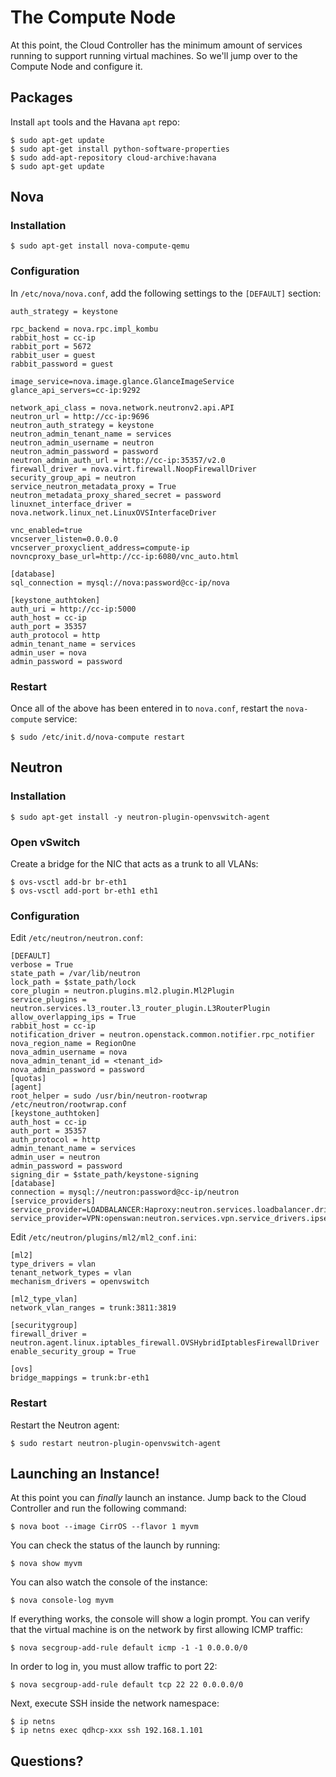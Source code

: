 # The Compute Node

At this point, the Cloud Controller has the minimum amount of services running to support running virtual machines. So we'll jump over to the Compute Node and configure it.

## Packages

Install `apt` tools and the Havana `apt` repo:

    $ sudo apt-get update
    $ sudo apt-get install python-software-properties
    $ sudo add-apt-repository cloud-archive:havana
    $ sudo apt-get update

## Nova

### Installation

    $ sudo apt-get install nova-compute-qemu

### Configuration

In `/etc/nova/nova.conf`, add the following settings to the `[DEFAULT]` section:

    auth_strategy = keystone

    rpc_backend = nova.rpc.impl_kombu
    rabbit_host = cc-ip
    rabbit_port = 5672
    rabbit_user = guest
    rabbit_password = guest

    image_service=nova.image.glance.GlanceImageService
    glance_api_servers=cc-ip:9292

    network_api_class = nova.network.neutronv2.api.API
    neutron_url = http://cc-ip:9696
    neutron_auth_strategy = keystone
    neutron_admin_tenant_name = services
    neutron_admin_username = neutron
    neutron_admin_password = password
    neutron_admin_auth_url = http://cc-ip:35357/v2.0
    firewall_driver = nova.virt.firewall.NoopFirewallDriver
    security_group_api = neutron
    service_neutron_metadata_proxy = True
    neutron_metadata_proxy_shared_secret = password
    linuxnet_interface_driver = nova.network.linux_net.LinuxOVSInterfaceDriver

    vnc_enabled=true
    vncserver_listen=0.0.0.0
    vncserver_proxyclient_address=compute-ip
    novncproxy_base_url=http://cc-ip:6080/vnc_auto.html

    [database]
    sql_connection = mysql://nova:password@cc-ip/nova

    [keystone_authtoken]
    auth_uri = http://cc-ip:5000
    auth_host = cc-ip
    auth_port = 35357
    auth_protocol = http
    admin_tenant_name = services
    admin_user = nova
    admin_password = password

### Restart

Once all of the above has been entered in to `nova.conf`, restart the `nova-compute` service:

    $ sudo /etc/init.d/nova-compute restart

## Neutron

### Installation

    $ sudo apt-get install -y neutron-plugin-openvswitch-agent

### Open vSwitch

Create a bridge for the NIC that acts as a trunk to all VLANs:

    $ ovs-vsctl add-br br-eth1
    $ ovs-vsctl add-port br-eth1 eth1


### Configuration

Edit `/etc/neutron/neutron.conf`:

    [DEFAULT]
    verbose = True
    state_path = /var/lib/neutron
    lock_path = $state_path/lock
    core_plugin = neutron.plugins.ml2.plugin.Ml2Plugin
    service_plugins = neutron.services.l3_router.l3_router_plugin.L3RouterPlugin
    allow_overlapping_ips = True
    rabbit_host = cc-ip
    notification_driver = neutron.openstack.common.notifier.rpc_notifier
    nova_region_name = RegionOne
    nova_admin_username = nova
    nova_admin_tenant_id = <tenant_id>
    nova_admin_password = password
    [quotas]
    [agent]
    root_helper = sudo /usr/bin/neutron-rootwrap /etc/neutron/rootwrap.conf
    [keystone_authtoken]
    auth_host = cc-ip
    auth_port = 35357
    auth_protocol = http
    admin_tenant_name = services
    admin_user = neutron
    admin_password = password
    signing_dir = $state_path/keystone-signing
    [database]
    connection = mysql://neutron:password@cc-ip/neutron
    [service_providers]
    service_provider=LOADBALANCER:Haproxy:neutron.services.loadbalancer.drivers.haproxy.plugin_driver.HaproxyOnHostPluginDriver:default
    service_provider=VPN:openswan:neutron.services.vpn.service_drivers.ipsec.IPsecVPNDriver:default

Edit `/etc/neutron/plugins/ml2/ml2_conf.ini`:

    [ml2]
    type_drivers = vlan
    tenant_network_types = vlan
    mechanism_drivers = openvswitch

    [ml2_type_vlan]
    network_vlan_ranges = trunk:3811:3819

    [securitygroup]
    firewall_driver = neutron.agent.linux.iptables_firewall.OVSHybridIptablesFirewallDriver
    enable_security_group = True

    [ovs]
    bridge_mappings = trunk:br-eth1

### Restart

Restart the Neutron agent:

    $ sudo restart neutron-plugin-openvswitch-agent

## Launching an Instance!

At this point you can *finally* launch an instance. Jump back to the Cloud Controller and run the following command:

    $ nova boot --image CirrOS --flavor 1 myvm

You can check the status of the launch by running:

    $ nova show myvm

You can also watch the console of the instance:

    $ nova console-log myvm

If everything works, the console will show a login prompt. You can verify that the virtual machine is on the network by first allowing ICMP traffic:

    $ nova secgroup-add-rule default icmp -1 -1 0.0.0.0/0


In order to log in, you must allow traffic to port 22:

    $ nova secgroup-add-rule default tcp 22 22 0.0.0.0/0

Next, execute SSH inside the network namespace:

    $ ip netns
    $ ip netns exec qdhcp-xxx ssh 192.168.1.101

## Questions?
